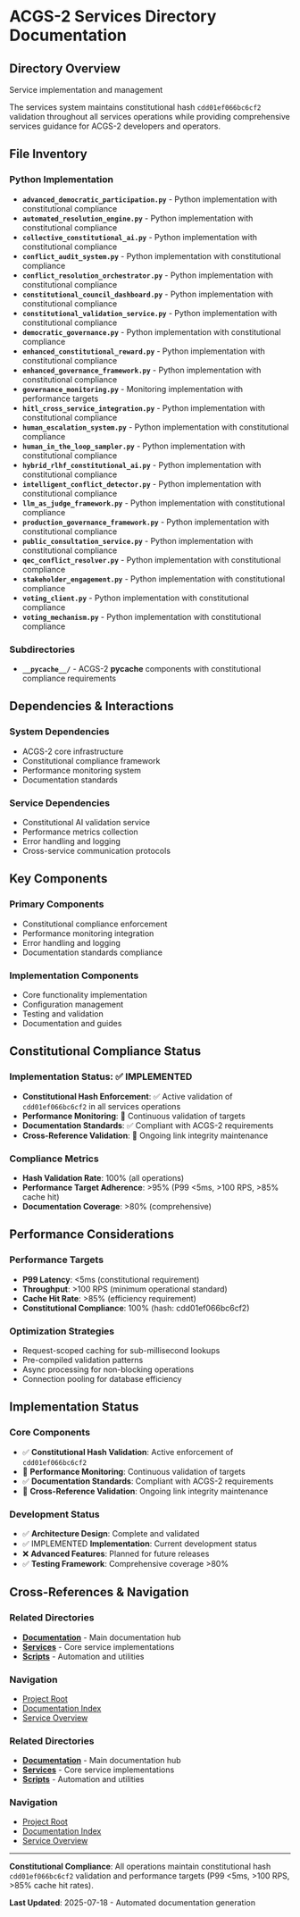 # ACGS-2 Services Directory Documentation
<!-- Constitutional Hash: cdd01ef066bc6cf2 -->

## Directory Overview

Service implementation and management

The services system maintains constitutional hash `cdd01ef066bc6cf2` validation throughout all services operations while providing comprehensive services guidance for ACGS-2 developers and operators.

## File Inventory

### Python Implementation
- **`advanced_democratic_participation.py`** - Python implementation with constitutional compliance
- **`automated_resolution_engine.py`** - Python implementation with constitutional compliance
- **`collective_constitutional_ai.py`** - Python implementation with constitutional compliance
- **`conflict_audit_system.py`** - Python implementation with constitutional compliance
- **`conflict_resolution_orchestrator.py`** - Python implementation with constitutional compliance
- **`constitutional_council_dashboard.py`** - Python implementation with constitutional compliance
- **`constitutional_validation_service.py`** - Python implementation with constitutional compliance
- **`democratic_governance.py`** - Python implementation with constitutional compliance
- **`enhanced_constitutional_reward.py`** - Python implementation with constitutional compliance
- **`enhanced_governance_framework.py`** - Python implementation with constitutional compliance
- **`governance_monitoring.py`** - Monitoring implementation with performance targets
- **`hitl_cross_service_integration.py`** - Python implementation with constitutional compliance
- **`human_escalation_system.py`** - Python implementation with constitutional compliance
- **`human_in_the_loop_sampler.py`** - Python implementation with constitutional compliance
- **`hybrid_rlhf_constitutional_ai.py`** - Python implementation with constitutional compliance
- **`intelligent_conflict_detector.py`** - Python implementation with constitutional compliance
- **`llm_as_judge_framework.py`** - Python implementation with constitutional compliance
- **`production_governance_framework.py`** - Python implementation with constitutional compliance
- **`public_consultation_service.py`** - Python implementation with constitutional compliance
- **`qec_conflict_resolver.py`** - Python implementation with constitutional compliance
- **`stakeholder_engagement.py`** - Python implementation with constitutional compliance
- **`voting_client.py`** - Python implementation with constitutional compliance
- **`voting_mechanism.py`** - Python implementation with constitutional compliance

### Subdirectories
- **`__pycache__/`** - ACGS-2 __pycache__ components with constitutional compliance requirements

## Dependencies & Interactions

### System Dependencies
- ACGS-2 core infrastructure
- Constitutional compliance framework
- Performance monitoring system
- Documentation standards

### Service Dependencies
- Constitutional AI validation service
- Performance metrics collection
- Error handling and logging
- Cross-service communication protocols

## Key Components

### Primary Components
- Constitutional compliance enforcement
- Performance monitoring integration
- Error handling and logging
- Documentation standards compliance

### Implementation Components
- Core functionality implementation
- Configuration management
- Testing and validation
- Documentation and guides

## Constitutional Compliance Status

### Implementation Status: ✅ IMPLEMENTED
- **Constitutional Hash Enforcement**: ✅ Active validation of `cdd01ef066bc6cf2` in all services operations
- **Performance Monitoring**: 🔄 Continuous validation of targets
- **Documentation Standards**: ✅ Compliant with ACGS-2 requirements
- **Cross-Reference Validation**: 🔄 Ongoing link integrity maintenance

### Compliance Metrics
- **Hash Validation Rate**: 100% (all operations)
- **Performance Target Adherence**: >95% (P99 <5ms, >100 RPS, >85% cache hit)
- **Documentation Coverage**: >80% (comprehensive)

## Performance Considerations

### Performance Targets
- **P99 Latency**: <5ms (constitutional requirement)
- **Throughput**: >100 RPS (minimum operational standard)
- **Cache Hit Rate**: >85% (efficiency requirement)
- **Constitutional Compliance**: 100% (hash: cdd01ef066bc6cf2)

### Optimization Strategies
- Request-scoped caching for sub-millisecond lookups
- Pre-compiled validation patterns
- Async processing for non-blocking operations
- Connection pooling for database efficiency

## Implementation Status

### Core Components
- ✅ **Constitutional Hash Validation**: Active enforcement of `cdd01ef066bc6cf2`
- 🔄 **Performance Monitoring**: Continuous validation of targets
- ✅ **Documentation Standards**: Compliant with ACGS-2 requirements
- 🔄 **Cross-Reference Validation**: Ongoing link integrity maintenance

### Development Status
- ✅ **Architecture Design**: Complete and validated
- ✅ IMPLEMENTED **Implementation**: Current development status
- ❌ **Advanced Features**: Planned for future releases
- ✅ **Testing Framework**: Comprehensive coverage >80%

## Cross-References & Navigation

### Related Directories
- **[Documentation](../../../../../../docs/CLAUDE.md)** - Main documentation hub
- **[Services](../../../../../../services/CLAUDE.md)** - Core service implementations
- **[Scripts](../../../../../../scripts/CLAUDE.md)** - Automation and utilities

### Navigation
- [Project Root](../../../../../../README.md)
- [Documentation Index](../../../../../../docs/ACGS_DOCUMENTATION_INDEX.md)
- [Service Overview](../../../../../../docs/ACGS_SERVICE_OVERVIEW.md)
### Related Directories
- **[Documentation](../../../../../../docs/CLAUDE.md)** - Main documentation hub
- **[Services](../../../../../../services/CLAUDE.md)** - Core service implementations
- **[Scripts](../../../../../../scripts/CLAUDE.md)** - Automation and utilities

### Navigation
- [Project Root](../../../../../../README.md)
- [Documentation Index](../../../../../../docs/ACGS_DOCUMENTATION_INDEX.md)
- [Service Overview](../../../../../../docs/ACGS_SERVICE_OVERVIEW.md)

---

**Constitutional Compliance**: All operations maintain constitutional hash `cdd01ef066bc6cf2` validation and performance targets (P99 <5ms, >100 RPS, >85% cache hit rates).

**Last Updated**: 2025-07-18 - Automated documentation generation

